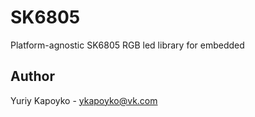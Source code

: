 # SK6805

Platform-agnostic SK6805 RGB led library for embedded

## Author

Yuriy Kapoyko - ykapoyko@vk.com
